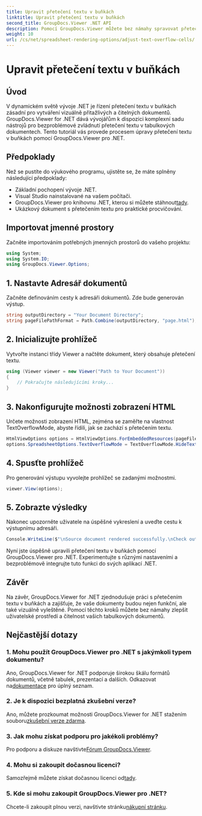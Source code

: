 ```yaml
---
title: Upravit přetečení textu v buňkách
linktitle: Upravit přetečení textu v buňkách
second_title: GroupDocs.Viewer .NET API
description: Pomocí GroupDocs.Viewer můžete bez námahy spravovat přetečení textu v dokumentech .NET. Vylepšete čitelnost a uživatelskou zkušenost. Stáhněte si bezplatnou zkušební verzi.
weight: 10
url: /cs/net/spreadsheet-rendering-options/adjust-text-overflow-cells/
---
```


# Upravit přetečení textu v buňkách

## Úvod
V dynamickém světě vývoje .NET je řízení přetečení textu v buňkách zásadní pro vytváření vizuálně přitažlivých a čitelných dokumentů. GroupDocs.Viewer for .NET dává vývojářům k dispozici komplexní sadu nástrojů pro bezproblémové zvládnutí přetečení textu v tabulkových dokumentech. Tento tutoriál vás provede procesem úpravy přetečení textu v buňkách pomocí GroupDocs.Viewer pro .NET.
## Předpoklady
Než se pustíte do výukového programu, ujistěte se, že máte splněny následující předpoklady:
- Základní pochopení vývoje .NET.
- Visual Studio nainstalované na vašem počítači.
- GroupDocs.Viewer pro knihovnu .NET, kterou si můžete stáhnout[tady](https://releases.groupdocs.com/viewer/net/).
- Ukázkový dokument s přetečením textu pro praktické procvičování.
## Importovat jmenné prostory
Začněte importováním potřebných jmenných prostorů do vašeho projektu:
```csharp
using System;
using System.IO;
using GroupDocs.Viewer.Options;
```
## 1. Nastavte Adresář dokumentů
Začněte definováním cesty k adresáři dokumentů. Zde bude generován výstup.
```csharp
string outputDirectory = "Your Document Directory";
string pageFilePathFormat = Path.Combine(outputDirectory, "page.html");
```
## 2. Inicializujte prohlížeč
Vytvořte instanci třídy Viewer a načtěte dokument, který obsahuje přetečení textu.
```csharp
using (Viewer viewer = new Viewer("Path to Your Document"))
{
    // Pokračujte následujícími kroky...
}
```
## 3. Nakonfigurujte možnosti zobrazení HTML
Určete možnosti zobrazení HTML, zejména se zaměřte na vlastnost TextOverflowMode, abyste řídili, jak se zachází s přetečením textu.
```csharp
HtmlViewOptions options = HtmlViewOptions.ForEmbeddedResources(pageFilePathFormat);
options.SpreadsheetOptions.TextOverflowMode = TextOverflowMode.HideText;
```
## 4. Spusťte prohlížeč
Pro generování výstupu vyvolejte prohlížeč se zadanými možnostmi.
```csharp
viewer.View(options);
```
## 5. Zobrazte výsledky
Nakonec upozorněte uživatele na úspěšné vykreslení a uveďte cestu k výstupnímu adresáři.
```csharp
Console.WriteLine($"\nSource document rendered successfully.\nCheck output in {outputDirectory}.");
```
Nyní jste úspěšně upravili přetečení textu v buňkách pomocí GroupDocs.Viewer pro .NET. Experimentujte s různými nastaveními a bezproblémově integrujte tuto funkci do svých aplikací .NET.
## Závěr
Na závěr, GroupDocs.Viewer for .NET zjednodušuje práci s přetečením textu v buňkách a zajišťuje, že vaše dokumenty budou nejen funkční, ale také vizuálně vyleštěné. Pomocí těchto kroků můžete bez námahy zlepšit uživatelské prostředí a čitelnost vašich tabulkových dokumentů.
## Nejčastější dotazy
### 1. Mohu použít GroupDocs.Viewer pro .NET s jakýmkoli typem dokumentu?
 Ano, GroupDocs.Viewer for .NET podporuje širokou škálu formátů dokumentů, včetně tabulek, prezentací a dalších. Odkazovat na[dokumentace](https://tutorials.groupdocs.com/viewer/net/) pro úplný seznam.
### 2. Je k dispozici bezplatná zkušební verze?
 Ano, můžete prozkoumat možnosti GroupDocs.Viewer for .NET stažením souboru[zkušební verze zdarma](https://releases.groupdocs.com/).
### 3. Jak mohu získat podporu pro jakékoli problémy?
 Pro podporu a diskuze navštivte[Fórum GroupDocs.Viewer](https://forum.groupdocs.com/c/viewer/9).
### 4. Mohu si zakoupit dočasnou licenci?
 Samozřejmě můžete získat dočasnou licenci od[tady](https://purchase.groupdocs.com/temporary-license/).
### 5. Kde si mohu zakoupit GroupDocs.Viewer pro .NET?
 Chcete-li zakoupit plnou verzi, navštivte stránku[nákupní stránku](https://purchase.groupdocs.com/buy).